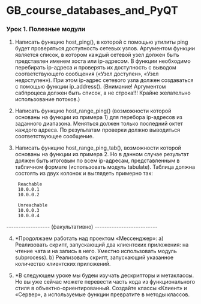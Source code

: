 # GB_course_databases_and_PyQT

### Урок 1. Полезные модули
1. Написать функцию host_ping(), в которой с помощью утилиты ping будет проверяться доступность сетевых узлов. Аргументом функции является список, в котором каждый сетевой узел должен быть представлен именем хоста или ip-адресом. В функции необходимо перебирать ip-адреса и проверять их доступность с выводом соответствующего сообщения («Узел доступен», «Узел недоступен»). При этом ip-адрес сетевого узла должен создаваться с помощью функции ip_address(). (Внимание! Аргументом сабпроцеса должен быть список, а не строка!!! Крайне желательно использование потоков.)
2. Написать функцию host_range_ping() (возможности которой основаны на функции из примера 1) для перебора ip-адресов из заданного диапазона. Меняться должен только последний октет каждого адреса. По результатам проверки должно выводиться соответствующее сообщение.
4. Написать функцию host_range_ping_tab(), возможности которой основаны на функции из примера 2. Но в данном случае результат должен быть итоговым по всем ip-адресам, представленным в табличном формате (использовать модуль tabulate). Таблица должна состоять из двух колонок и выглядеть примерно так:

        Reachable
        10.0.0.1
        10.0.0.2

        Unreachable
        10.0.0.3
        10.0.0.4

------------------ (факультативно) --------------------------

4. *Продолжаем работать над проектом «Мессенджер»:
a) Реализовать скрипт, запускающий два клиентских приложения: на чтение чата и на запись в него. Уместно использовать модуль subprocess).
b) Реализовать скрипт, запускающий указанное количество клиентских приложений.

5. *В следующем уроке мы будем изучать дескрипторы и метаклассы. Но вы уже сейчас можете перевести часть кода из функционального стиля в объектно-ориентированный. Создайте классы «Клиент» и «Сервер», а используемые функции превратите в методы классов.

